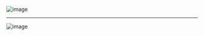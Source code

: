 
![image](https://user-images.githubusercontent.com/68372094/158943756-dcc10550-db5c-4baf-8a39-5ef7abc0c7f1.png)
***
![image](https://user-images.githubusercontent.com/68372094/158944650-270b2be3-f718-4e6a-8151-3f4a4054386a.png)
